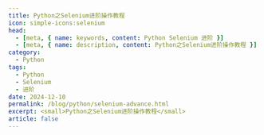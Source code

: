 ```yaml
---
title: Python之Selenium进阶操作教程
icon: simple-icons:selenium
head:
  - [meta, { name: keywords, content: Python Selenium 进阶 }]
  - [meta, { name: description, content: Python之Selenium进阶操作教程 }]
category:
  - Python
tags:
  - Python
  - Selenium
  - 进阶
date: 2024-12-10
permalink: /blog/python/selenium-advance.html
excerpt: <small>Python之Selenium进阶操作教程</small>
article: false
---
```

